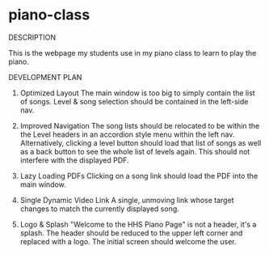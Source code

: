 # piano-class

DESCRIPTION

This is the webpage my students use in my piano class to learn to play the piano.

DEVELOPMENT PLAN

1. Optimized Layout
        The main window is too big to simply contain the list of songs.  Level & song selection should be contained in the left-side nav.

2. Improved Navigation
        The song lists should be relocated to be within the the Level headers in an accordion style menu within the left nav.  Alternatively, clicking a level button should load that list of songs as well as a back button to see the whole list of levels again.  This should not interfere with the displayed PDF.

3. Lazy Loading PDFs
        Clicking on a song link should load the PDF into the main window.

4. Single Dynamic Video Link
        A single, unmoving link whose target changes to match the currently displayed song.

5. Logo & Splash
        "Welcome to the HHS Piano Page" is not a header, it's a splash.  The header should be reduced to the upper left corner and replaced with a logo.  The initial screen should welcome the user.

